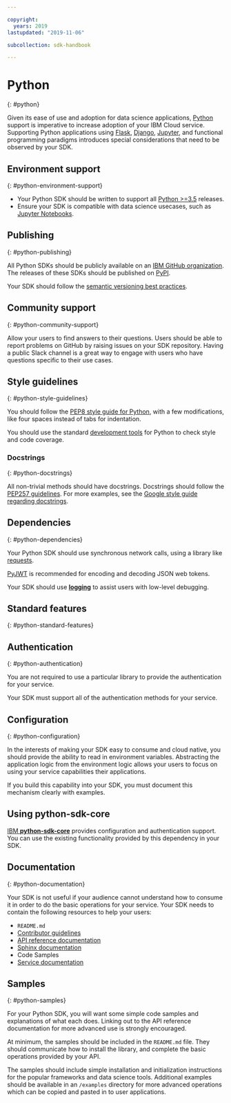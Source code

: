 ```yaml
---

copyright:
  years: 2019
lastupdated: "2019-11-06"

subcollection: sdk-handbook

---
```


# Python
{: #python}

Given its ease of use and adoption for data science applications, [Python](https://www.python.org/) support is imperative to increase adoption of your IBM Cloud service.  Supporting Python applications using [Flask](https://github.com/pallets/flask), [Django](https://www.djangoproject.com/), [Jupyter](https://jupyter.org/), and functional programming paradigms introduces special considerations that need to be observed by your SDK.

## Environment support
{: #python-environment-support}

* Your Python SDK should be written to support all [Python >=3.5](https://www.python.org/downloads/) releases.
* Ensure your SDK is compatible with data science usecases, such as [Jupyter Notebooks](https://jupyter.org/).

## Publishing
{: #python-publishing}

All Python SDKs should be publicly available on an [IBM GitHub organization](/docs/sdk-handbook?topic=sdk-handbook-distribution#open-source).  The releases of these SDKs should be published on [PyPI](https://pypi.org/).

Your SDK should follow the [semantic versioning best practices](/docs/sdk-handbook?topic=sdk-handbook-distribution#semantic-versioning).

## Community support
{: #python-community-support}

Allow your users to find answers to their questions.  Users should be able to report problems on GitHub by raising issues on your SDK repository.  Having a public Slack channel is a great way to engage with users who have questions specific to their use cases.


## Style guidelines
{: #python-style-guidelines}

You should follow the [PEP8 style guide for Python](https://www.python.org/dev/peps/pep-0008/), with a few modifications, like four spaces instead of tabs for indentation.

You should use the standard [development tools](/docs/sdk-handbook?topic=sdk-handbook-developer-tools) for Python to check style and code coverage.

### Docstrings
{: #python-docstrings}

All non-trivial methods should have docstrings. Docstrings should follow the [PEP257 guidelines](https://www.python.org/dev/peps/pep-0257/). For more examples, see the [Google style guide regarding docstrings](https://google.github.io/styleguide/pyguide.html#381-docstrings).

## Dependencies
{: #python-dependencies}

Your Python SDK should use synchronous network calls, using a library like [requests](https://pypi.org/project/requests/).

[PyJWT](https://pyjwt.readthedocs.io/en/latest/) is recommended for encoding and decoding JSON web tokens.

Your SDK should use [**logging**](https://docs.python.org/3/library/logging.html) to assist users with low-level debugging.


## Standard features
{: #python-standard-features}

## Authentication
{: #python-authentication}

You are not required to use a particular library to provide the authentication for your service.

Your SDK must support all of the authentication methods for your service.

## Configuration
{: #python-configuration}

In the interests of making your SDK easy to consume and cloud native, you should provide the ability to read in environment variables.  Abstracting the application logic from the environment logic allows your users to focus on using your service capabilities their applications.

If you build this capability into your SDK, you must document this mechanism clearly with examples.


## Using python-sdk-core

[IBM **python-sdk-core**](https://github.com/IBM/python-sdk-core) provides configuration and authentication support. You can use the existing functionality provided by this dependency in your SDK.


## Documentation
{: #python-documentation}

Your SDK is not useful if your audience cannot understand how to consume it in order to do the basic operations for your service. Your SDK needs to contain the following resources to help your users:

* `README.md`
* [Contributor guidelines](/docs/sdk-handbook?topic=sdk-handbook-documentation#contributor-documentation)
* [API reference documentation](/docs/sdk-handbook?topic=sdk-handbook-documentation#interface-documentation)
* [Sphinx documentation](/docs/sdk-handbook?topic=sdk-handbook-documentation#interface-documentation)
* Code Samples
* [Service documentation](/docs/sdk-handbook?topic=sdk-handbook-documentation)

## Samples
{: #python-samples}

For your Python SDK, you will want some simple code samples and explanations of what each does.  Linking out to the API reference documentation for more advanced use is strongly encouraged.

At minimum, the samples should be included in the `README.md` file. They should communicate how to install the library, and complete the basic operations provided by your API.

The samples should include simple installation and initialization instructions for the popular frameworks and data science tools.  Additional examples should be available in an `/examples` directory for more advanced operations which can be copied and pasted in to user applications.
